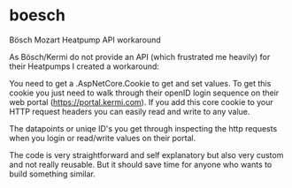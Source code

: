 # boesch
Bösch Mozart Heatpump API workaround

As Bösch/Kermi do not provide an API (which frustrated me heavily) for their Heatpumps I created a workaround:

You need to get a .AspNetCore.Cookie to get and set values. To get this cookie you just need to walk through their openID login sequence on their web portal (https://portal.kermi.com). If you add this core cookie to your HTTP request headers you can easily read and write to any value.

The datapoints or uniqe ID's you get through inspecting the http requests when you login or read/write values on their portal.

The code is very straightforward and self explanatory but also very custom and not really reusable. But it should save time for anyone who wants to build something similar.
